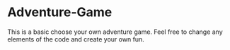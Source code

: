 # Adventure-Game
This is a basic choose your own adventure game. Feel free to change any elements of the code and create your own fun. 
